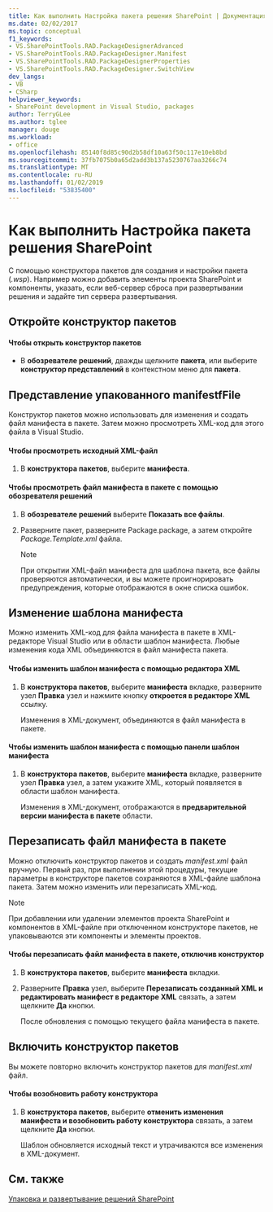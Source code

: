 ```yaml
---
title: Как выполнить Настройка пакета решения SharePoint | Документация Майкрософт
ms.date: 02/02/2017
ms.topic: conceptual
f1_keywords:
- VS.SharePointTools.RAD.PackageDesignerAdvanced
- VS.SharePointTools.RAD.PackageDesigner.Manifest
- VS.SharePointTools.RAD.PackageDesignerProperties
- VS.SharePointTools.RAD.PackageDesigner.SwitchView
dev_langs:
- VB
- CSharp
helpviewer_keywords:
- SharePoint development in Visual Studio, packages
author: TerryGLee
ms.author: tglee
manager: douge
ms.workload:
- office
ms.openlocfilehash: 85140f8d85c90d2b58df10a63f50c117e10eb8bd
ms.sourcegitcommit: 37fb7075b0a65d2add3b137a5230767aa3266c74
ms.translationtype: MT
ms.contentlocale: ru-RU
ms.lasthandoff: 01/02/2019
ms.locfileid: "53835400"
---
```

# <a name="how-to-customize-a-sharepoint-solution-package"></a>Как выполнить Настройка пакета решения SharePoint
  С помощью конструктора пакетов для создания и настройки пакета (*.wsp*). Например можно добавить элементы проекта SharePoint и компоненты, указать, если веб-сервер сброса при развертывании решения и задайте тип сервера развертывания.  
  
## <a name="open-the-package-designer"></a>Откройте конструктор пакетов  
  
#### <a name="to-open-the-package-designer"></a>Чтобы открыть конструктор пакетов
  
-   В **обозревателе решений**, дважды щелкните **пакета**, или выберите **конструктор представлений** в контекстном меню для **пакета**.  
  
## <a name="view-the-packaged-manifestffile"></a>Представление упакованного manifestfFile  
 Конструктор пакетов можно использовать для изменения и создать файл манифеста в пакете. Затем можно просмотреть XML-код для этого файла в Visual Studio.  
  
#### <a name="to-view-the-xml-source-file"></a>Чтобы просмотреть исходный XML-файл  
  
1.  В **конструктора пакетов**, выберите **манифеста**.  
  
#### <a name="to-view-the-packaged-manifest-file-by-using-solution-explorer"></a>Чтобы просмотреть файл манифеста в пакете с помощью обозревателя решений  
  
1.  В **обозревателе решений** выберите **Показать все файлы**.  
  
2.  Разверните пакет, разверните Package.package, а затем откройте *Package.Template.xml* файла.  
  
    > [!NOTE]  
    >  При открытии XML-файл манифеста для шаблона пакета, все файлы проверяются автоматически, и вы можете проигнорировать предупреждения, которые отображаются в окне списка ошибок.  
  
## <a name="change-the-manifest-template"></a>Изменение шаблона манифеста  
 Можно изменить XML-код для файла манифеста в пакете в XML-редакторе Visual Studio или в области шаблон манифеста. Любые изменения кода XML объединяются в файл манифеста пакета.  
  
#### <a name="to-change-the-manifest-template-by-using-the-xml-editor"></a>Чтобы изменить шаблон манифеста с помощью редактора XML  
  
1.  В **конструктора пакетов**, выберите **манифеста** вкладке, разверните узел **Правка** узел и нажмите кнопку **откроется в редакторе XML** ссылку.  
  
     Изменения в XML-документ, объединяются в файл манифеста в пакете.  
  
#### <a name="to-change-the-manifest-template-by-using-the-manifest-template-pane"></a>Чтобы изменить шаблон манифеста с помощью панели шаблон манифеста  
  
1.  В **конструктора пакетов**, выберите **манифеста** вкладке, разверните узел **Правка** узел, а затем укажите XML, который появляется в области шаблон манифеста.  
  
     Изменения в XML-документ, отображаются в **предварительной версии манифеста в пакете** области.  
  
## <a name="overwrite-the-packaged-manifest-file"></a>Перезаписать файл манифеста в пакете  
 Можно отключить конструктор пакетов и создать *manifest.xml* файл вручную. Первый раз, при выполнении этой процедуры, текущие параметры в конструкторе пакетов сохраняются в XML-файле шаблона пакета. Затем можно изменить или перезаписать XML-код.  
  
> [!NOTE]  
>  При добавлении или удалении элементов проекта SharePoint и компонентов в XML-файле при отключенном конструкторе пакетов, не упаковываются эти компоненты и элементы проектов.  
  
#### <a name="to-overwrite-packaged-manifest-file-by-disabling-the-designer"></a>Чтобы перезаписать файл манифеста в пакете, отключив конструктор  
  
1.  В **конструктора пакетов**, выберите **манифеста** вкладки.  
  
2.  Разверните **Правка** узел, выберите **Перезаписать созданный XML и редактировать манифест в редакторе XML** связать, а затем щелкните **Да** кнопки.  
  
     После обновления с помощью текущего файла манифеста в пакете.  
  
## <a name="enable-the-package-designer"></a>Включить конструктор пакетов  
 Вы можете повторно включить конструктор пакетов для *manifest.xml* файл.  
  
#### <a name="to-re-enable-the-designer"></a>Чтобы возобновить работу конструктора  
  
1.  В **конструктора пакетов**, выберите **отменить изменения манифеста и возобновить работу конструктора** связать, а затем щелкните **Да** кнопки.  
  
     Шаблон обновляется исходный текст и утрачиваются все изменения в XML-документ.  
  
## <a name="see-also"></a>См. также
 [Упаковка и развертывание решений SharePoint](../sharepoint/packaging-and-deploying-sharepoint-solutions.md)  
